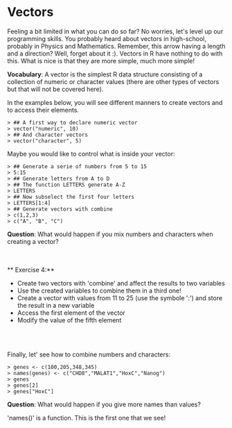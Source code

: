 # Vectors

 Feeling a bit limited in what you can do so far? No worries, let's level up our programming skills. You probably heard about vectors in high-school, probably in Physics and Mathematics. Remember, this arrow having a length and a direction? Well, forget about it :). Vectors in R have nothing to do with this. What is nice is that they are more simple, much more simple!

**Vocabulary**: A vector is the simplest R data structure consisting of a collection of numeric or character values (there are other types of vectors but that will not be covered here).

In the examples below, you will see different manners to create vectors and to access their elements.


```
> ## A first way to declare numeric vector
> vector("numeric", 10)
> ## And character vectors
> vector("character", 5)
```

Maybe you would like to control what is inside your vector:


```
> ## Generate a serie of numbers from 5 to 15
> 5:15
> ## Generate letters from A to D
> ## The function LETTERS generate A-Z
> LETTERS
> ## Now subselect the first four letters
> LETTERS[1:4]
> ## Generate vectors with combine
> c(1,2,3)
> c("A", "B", "C")
```

**Question**: What would happen if you mix numbers and characters when creating a vector?

<br><br>
** Exercise 4:**

  + Create two vectors with 'combine' and affect the results to two variables
  + Use the created variables to combine them in a third one!
  + Create a vector with values from 11 to 25 (use the symbole ':') and store the result in a new variable
  + Access the first element of the vector
  + Modify the value of the fifth element

<br><br>

Finally, let' see how to combine numbers and characters:


```
> genes <- c(100,205,348,345)
> names(genes) <- c("CHD8","MALAT1","HoxC","Nanog")
> genes
> genes[2]
> genes["HoxC"]
```

**Question**: What would happen if you give more names than values?

'names()' is a function. This is the first one that we see!